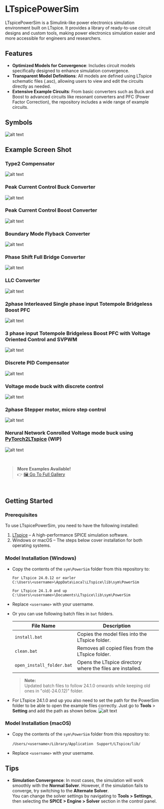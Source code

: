 # LTspicePowerSim
LTspicePowerSim is a Simulink-like power electronics simulation environment built on LTspice. It provides a library of ready-to-use circuit designs and custom tools, making power electronics simulation easier and more accessible for engineers and researchers.

## Features
- **Optimized Models for Convergence**: Includes circuit models specifically designed to enhance simulation convergence.
- **Transparent Model Definitions**: All models are defined using LTspice schematic files (.asc), allowing users to view and edit the circuits directly as needed.
- **Extensive Example Circuits**: From basic converters such as Buck and Boost to advanced circuits like resonant converters and PFC (Power Factor Correction), the repository includes a wide range of example circuits.

## Symbols
![alt text](./Symbols.png)

## Example Screen Shot    
### Type2 Compensator
![alt text](./example/TYPE2_FRA.png)


### Peak Current Control Buck Converter
![alt text](./example/BUCK_PCM.png)

### Peak Current Control Boost Converter
![alt text](./example/BOOST_PCM.png)

### Boundary Mode Flyback Converter
![alt text](./example/FLYBACK.png)

### Phase Shift Full Bridge Converter 
![alt text](./example/PSFB.png)

### LLC Converter 
![alt text](./example/LLC.png)

###  2phase Interleaved Single phase input Totempole Bridgeless Boost PFC
![alt text](./example/1Ph-TTP-PFC_2ITLV.png)

### 3 phase input Totempole Bridgeless Boost PFC with Voltage Oriented Control and SVPWM
![alt text](./example/3Ph-TTP-PFC_VOC_SVPWM.png)

### Discrete PID Compensator
![alt text](./example/zPID_FRA.png)

### Voltage mode buck with discrete control
![alt text](./example/BUCK_VM_discrete.png)

### 2phase Stepper motor, micro step control
![alt text](./example/STEP2PH_uSTEP.png)

### Nerural Network Conrolled Voltage mode buck using [PyTorch2LTspice](https://github.com/kosokno/PyTorch2LTspice.git) (WIP)
![alt text](./example/NN_BUCK_VM.png)


<br>

>**More Examples Available!**  
>👉 [🖼️ Go To Full Gallery](./example/Gallery.md)

<br>

## Getting Started

### Prerequisites

To use LTspicePowerSim, you need to have the following installed:

1. [LTspice](https://www.analog.com/en/design-center/design-tools-and-calculators/ltspice-simulator.html) – A high-performance SPICE simulation software.
2. Windows or macOS – The steps below cover installation for both operating systems.


### Model Installation (Windows)

- Copy the contents of the `sym\PowerSim` folder from this repository to:
    ```
   For LTspice 24.0.12 or earler
    C:\Users\<username>\AppData\Local\LTspice\lib\sym\PowerSim
   
   For LTspice 24.1.0 and up
    C:\Users\<username>\Documents\LTspice\lib\sym\PowerSim
    ```
- Replace `<username>` with your username.
- Or you can use following batch files in `bat` folders.

    | File Name              | Description                                                                 |
    |------------------------|-----------------------------------------------------------------------------|
    | `install.bat`          | Copies the model files into the LTspice folder.    |
    | `clean.bat`            | Removes all copied files from the LTspice folder.                          |
    | `open_install_folder.bat` | Opens the LTspice directory where the files are installed.               |


    > **Note:**  
    > Updated batch files to follow 24.1.0 onwards while keeping old ones in "old(-24.0.12)" folder.

- For LTspice 24.1.0 and up you also need to set the path for the PowerSim folder to be able to open the example files correctly. Just go to **Tools** > **Setting** and add the path as shown below.
![alt text](./SearchPathSetting.png)

### Model Installation (macOS)

- Copy the contents of the `sym\PowerSim` folder from this repository to:
    ```
    /Users/<username>/Library/Application　Support/LTspice/lib/
    ```
- Replace `<username>` with your username.


## Tips
- **Simulation Convergence**: In most cases, the simulation will work smoothly with the **Normal Solver**. However, if the simulation fails to converge, try switching to the **Alternate Solver**.  
  You can change the solver settings by navigating to **Tools > Settings**, then selecting the **SPICE > Engine > Solver** section in the control panel.
